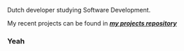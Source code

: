 Dutch developer studying Software Development.

 My recent projects can be found in ***[my projects repository](https://github.com/48exa/projects)***

### Yeah
